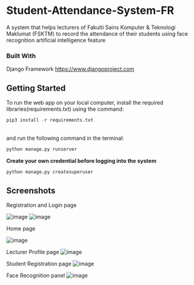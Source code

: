 ﻿# Student-Attendance-System-FR
 
 A system that helps lecturers of Fakulti Sains Komputer & Teknologi Maklumat (FSKTM) to record the attendance of their students using face recognition artificial intelligence feature

### Built With

Django Framework https://www.djangoproject.com

## Getting Started

To run the web app on your local computer, install the required libraries(requirements.txt) using the command:

```python
pip3 install -r requirements.txt
``` 
<br>and run the following command in the terminal:<br>
```python
python manage.py runserver
``` 

**Create your own credential before logging into the system**<br/>

```python
python manage.py createsuperuser
```

## Screenshots
Registration and Login page

![image](https://user-images.githubusercontent.com/17215151/206468060-16406f4b-8fb4-4d07-9742-38e7aa572bc3.png)
![image](https://user-images.githubusercontent.com/17215151/206468084-31739e95-cad3-4c92-aa51-55aea276bb2d.png)

Home page

![image](https://user-images.githubusercontent.com/17215151/206468137-a5328ce9-9b5a-406b-8586-78f0a8c61e5b.png)

Lecturer Profile page
![image](https://user-images.githubusercontent.com/17215151/206468680-59bad825-aa53-4548-b544-806755034ca0.png)

Student Registration page
![image](https://user-images.githubusercontent.com/17215151/206468773-0e4c94be-6088-4698-8574-94fa79c5b31d.png)

Face Recognition panel
![image](https://user-images.githubusercontent.com/17215151/206468835-738a5611-683d-4cbd-82c2-ff37cba8e6d3.png)
